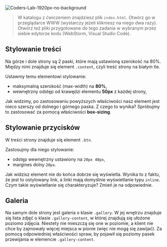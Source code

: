 ![Coders-Lab-1920px-no-background](https://user-images.githubusercontent.com/152855/73064373-5ed69780-3ea1-11ea-8a71-3d370a5e7dd8.png)



> W katalogu z ćwiczeniem znajdziesz plik `index.html`. Otwórz go w przeglądarce WWW (wystarczy jeżeli klikniesz na niego dwa razy).  
> Otwórz też pliki przygotowane do tego zadania w wybranym przez siebie edytorze kodu (WebStorm, Visual Studio Code). 

## Stylowanie treści

Na górze i dole strony są 2 paski, które mają ustawioną szerokość na 80%. Między nimi znajduje się element `.content`, czyli treść strony na białym tle. 

Ustawmy temu elementowi stylowanie:
* maksymalną szerokość (max-width) na **80%**,
* wewnętrzny odstęp od krawędzi elementu **50px** z każdej strony,

Jak widzimy, po zastosowaniu powyższych właściwości nasz element jest nieco szerszy od dolnego i górnego paska. Z czego to wynika? Spróbujmy to zastosować za pomocą właściwości **box-sizing**.


## Stylowanie przycisków

W treści strony znajduje się element `.btn`. 

Zastosujmy dla niego stylowanie:
* odstęp wewnętrzny ustawiony na `20px 40px`,
* margines dolny `20px`.

Jak widzisz element nie do końca dobrze się wyświetla. Wynika to z faktu, że jest to ostylowany link, a linki mają domyślnie wyświetlanie typu `inline`. Czym takie wyświetlanie się charakteryzuje? Zmień je na odpowiednie.


## Galeria

Na samym dole strony jest galeria o klasie `.gallery`. W jej wnętrzu znajduje się lista zdjęć o klasie `.gallery-content`, w której znajdują się ułożone poziomo zdjęcia. Niestety nie mieszczą się one w poziomie, a klient nie chce by zajmowały więcej miejsca w pionie (więc nie mogą się zawijać). Za pomocą odpowiedniej właściwości spraw, by pojawił się poziomy pasek przewijania w elemencie `.gallery-content`. 

